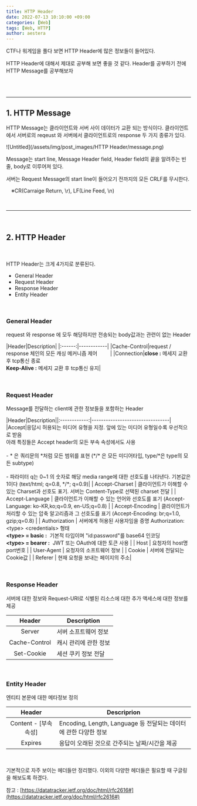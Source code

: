 ```yaml
---
title: HTTP Header
date: 2022-07-13 10:10:00 +09:00
categories: [Web]
tags: [Web, HTTP]
author: aestera
---
```


CTF나 워게임을 풀다 보면 HTTP Header에 많은 정보들이 들어있다.

HTTP Header에 대해서 제대로 공부해 보면 좋을 것 같다. Header를 공부하기 전에 HTTP Message를 공부해보자   


<br><br>

****

## **1\. HTTP Message**



HTTP Message는 클라이언트와 서버 사이 데이터가 교환 되는 방식이다. 클라이언트에서 서버로의 reqeust 와 서버에서 클라이언트로의 response 두 가지 종류가 있다.

![Untitled](/assets/img/post_images/HTTP Header/message.png)

Message는 start line, Message Header field, Header field의 끝을 알려주는 빈 줄, body로 이루어져 있다.

서버는 Request Message의 start line이 들어오기 전까지의 모든 CRLF를 무시한다.

&emsp;※CR(Carraige Return, \\r), LF(Line Feed, \\n)

​

---

​

## **2\. HTTP Header**

​

HTTP Header는 크게 4가지로 분류된다.


- General Header
- Request Header
- Response Header
- Entity Header

​
### **General Header**

request 와 response 에 모두 해당하지만 전송되는 body값과는 관련이 없는 Header

​|Header|Description|
|:------:|------------|
|Cache-Control|request / response 체인의 모든 캐싱 메커니즘 제어&nbsp;&nbsp;&nbsp;&nbsp;&nbsp;&nbsp;&nbsp;&nbsp;&nbsp;|
|Connection|**close :** 메세지 교환 후 tcp통신 종료 <br>**Keep-Alive :**   메세지 교환 후 tcp통신 유지|

​
###  **Request Header**

Message를 전달하는 client에 관한 정보들을 포함하는 Header

|Header|Description|​
|:------------:|---------------------------------|
|Accept|응답시 허용되는 미디어 유형을 지정. 앞에 있는 미디어 유형일수록 우선적으로 받음 <br>아래 특징들은 Accept header의 모든 부속 속성에서도 사용<br><br> \-  \* 은 쿼리문의 \*처럼 모든 범위를 표현 (\*/\* 은 모든 미디어타입, type/\*은 type의 모든 subtype)<br><br> \- 파라미터 q는 0~1 의 숫자로 해당 media range에 대한 선호도를 나타낸다. 기본값은 1이다 (text/html; q=0.8, \*/\*; q=0.9)|
| Accept-Charset | 클라이언트가 이해할 수 있는 Charset과 선호도 표기. 서버는 Content-Type로 선택된 charset 전달 |
| Accept-Language | 클라이언트가 이해할 수 있는 언어와 선호도를 표기 (Accept-Language: ko-KR,ko;q=0.9, en-US;q=0.8) |
| Accept-Encoding | 클라이언트가 처리할 수 있는 압축 알고리즘과 그 선호도를 표기 (Accept-Encoding: br;q=1.0, gzip;q=0.8) |
| Authorization | 서버에게 허용된 사용자임을 증명 Authorization: \<type\>  \<credentials\> 형태 <br>**\<type\> = basic :**&nbsp; 기본적 타입이며 "id:password"를 base64 인코딩 <br>**\<type\> = bearer :**&nbsp; JWT 또는 OAuth에 대한 토큰 사용 |
| Host | 요청자의 host명 port번호 |
| User-Agent | 요청자의 소프트웨어 정보 |
| Cookie | 서버에 전달되는 Cookie값 |
| Referer | 현재 요청을 보내는 페이지의 주소|

​
###  **Response Header**

서버에 대한 정보와 Request-URI로 식별된 리소스에 대한 추가 액세스에 대한 정보를 제공

|Header|Description|
| :--------: | -------- |
| Server | 서버 소프트웨어 정보 |
| Cache-Control | 캐시 관리에 관한 정보 |
| Set-Cookie | 세션 쿠키 정보 전달 |

​

### **Entity Header**

엔티티 본문에 대한 메타정보 정의

|Header|Descriprion|
|:-------:|-------------|
|Content \- \[부속속성\]|Encoding, Length, Language 등 전달되는 데이터에 관한 다양한 정보 |
|Expires|응답이 오래된 것으로 간주되는 날짜/시간을 제공|

​

기본적으로 자주 보이는 헤더들만 정리했다. 이외의 다양한 헤더들은 필요할 때 구글링을 해보도록 하겠다.



참고 : [https://datatracker.ietf.org/doc/html/rfc2616#](https://datatracker.ietf.org/doc/html/rfc2616#)